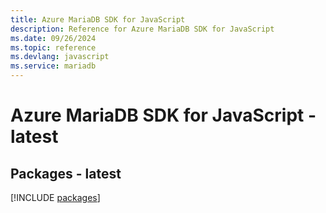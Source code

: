 ```yaml
---
title: Azure MariaDB SDK for JavaScript
description: Reference for Azure MariaDB SDK for JavaScript
ms.date: 09/26/2024
ms.topic: reference
ms.devlang: javascript
ms.service: mariadb
---
```

# Azure MariaDB SDK for JavaScript - latest
## Packages - latest
[!INCLUDE [packages](mariadb-index.md)]